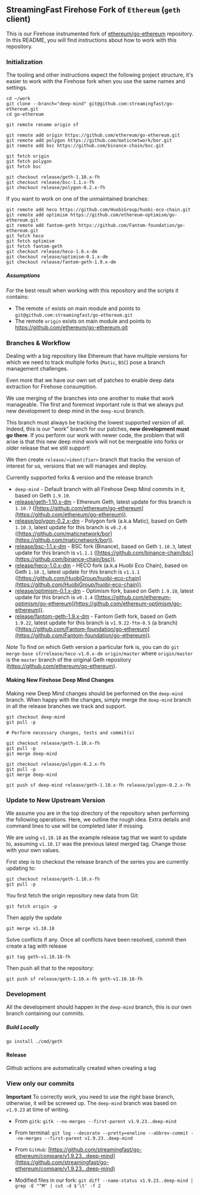 ## StreamingFast Firehose Fork of `Ethereum` (`geth` client)

This is our Firehose instrumented fork of [ethereum/go-ethereum](https://github.com/ethereum/go-ethereum) repository. In this README, you will find instructions about how to work with this repository.

### Initialization

The tooling and other instructions expect the following project
structure, it's easier to work with the Firehose fork when you use
the same names and settings.

```
cd ~/work
git clone --branch="deep-mind" git@github.com:streamingfast/go-ethereum.git
cd go-ethereum

git remote rename origin sf

git remote add origin https://github.com/ethereum/go-ethereum.git
git remote add polygon https://github.com/maticnetwork/bor.git
git remote add bsc https://github.com/binance-chain/bsc.git

git fetch origin
git fetch polygon
git fetch bsc

git checkout release/geth-1.10.x-fh
git checkout release/bsc-1.1.x-fh
git checkout release/polygon-0.2.x-fh

```

If you want to work on one of the unmaintained branches:

```
git remote add heco https://github.com/HuobiGroup/huobi-eco-chain.git
git remote add optimism https://github.com/ethereum-optimism/go-ethereum.git
git remote add fantom-geth https://github.com/Fantom-foundation/go-ethereum.git
git fetch heco
git fetch optimism
git fetch fantom-geth
git checkout release/heco-1.0.x-dm
git checkout release/optimism-0.1.x-dm
git checkout release/fantom-geth-1.9.x-dm
```


##### Assumptions

For the best result when working with this repository and the scripts it contains:

- The remote `sf` exists on main module and points to `git@github.com:streamingfast/go-ethereum.git`
- The remote `origin` exists on main module and points to https://github.com/ethereum/go-ethereum.git

### Branches & Workflow

Dealing with a big repository like Ethereum that have multiple versions for which we need
to track multiple forks (`Matic`, `BSC`) pose a branch management challenges.

Even more that we have our own set of patches to enable deep data extraction
for Firehose consumption.

We use merging of the branches into one another to make that work manageable.
The first and foremost important rule is that we always put new development to
deep mind in the `deep-mind` branch.

This branch must always be tracking the lowest supported version of all. Indeed,
this is our "work" branch for our patches, **new development must go there**. If you
perform our work with newer code, the problem that will arise is that this new
deep mind work will not be mergeable into forks or older release that we still
support!

We then create `release/<identifier>` branch that tracks the version of interest
for us, versions that we will manages and deploy.

Currently supported forks & version and the release branch

- `deep-mind` - Default branch with all Firehose Deep Mind commits in it, based on Geth `1.9.10`.
- [release/geth-1.10.x-dm](https://github.com/streamingfast/go-ethereum/tree/release/geth-1.10.x-dm) - Ethereum Geth, latest update for this branch is `1.10.7` ([https://github.com/ethereum/go-ethereum](https://github.com/ethereum/go-ethereum)).
- [release/polygon-0.2.x-dm](https://github.com/streamingfast/go-ethereum/tree/release/polygon-0.2.x-dm) - Polygon fork (a.k.a Matic), based on Geth `1.10.3`, latest update for this branch is `v0.2.6` ([https://github.com/maticnetwork/bor](https://github.com/maticnetwork/bor)).
- [release/bsc-1.1.x-dm](https://github.com/streamingfast/go-ethereum/tree/release/bsc-1.1.x-dm) - BSC fork (Binance), based on Geth `1.10.3`, latest update for this branch is `v1.1.1` ([https://github.com/binance-chain/bsc](https://github.com/binance-chain/bsc)).
- [release/heco-1.0.x-dm](https://github.com/streamingfast/go-ethereum/tree/release/heco-1.0.x-dm) - HECO fork (a.k.a Huobi Eco Chain), based on Geth `1.10.1`, latest update for this branch is `v1.1.1` ([https://github.com/HuobiGroup/huobi-eco-chain](https://github.com/HuobiGroup/huobi-eco-chain)).
- [release/optimism-0.1.x-dm](https://github.com/streamingfast/go-ethereum/tree/release/optimism-0.1.x-dm) - Optimism fork, based on Geth `1.9.10`, latest update for this branch is `v0.1.4` ([https://github.com/ethereum-optimism/go-ethereum](https://github.com/ethereum-optimism/go-ethereum)).
- [release/fantom-geth-1.9.x-dm](https://github.com/streamingfast/go-ethereum/tree/release/fantom-geth-1.9.x-dm) - Fantom Geth fork, based on Geth `1.9.22`, latest update for this branch is `v1.9.22-ftm-0.5` (a branch) ([https://github.com/Fantom-foundation/go-ethereum](https://github.com/Fantom-foundation/go-ethereum)).

*Note* To find on which Geth version a particular fork is, you can do `git merge-base sf/release/heco-v1.0.x-dm origin/master` where `origin/master` is the `master` branch of the original Geth repository (https://github.com/ethereum/go-ethereum).

#### Making New Firehose Deep Mind Changes

Making new Deep Mind changes should be performed on the `deep-mind` branch. When happy
with the changes, simply merge the `deep-mind` branch in all the release branches we track
and support.

    git checkout deep-mind
    git pull -p

    # Perform necessary changes, tests and commit(s)

    git checkout release/geth-1.10.x-fh
    git pull -p
    git merge deep-mind

    git checkout release/polygon-0.2.x-fh
    git pull -p
    git merge deep-mind

    git push sf deep-mind release/geth-1.10.x-fh release/polygon-0.2.x-fh

### Update to New Upstream Version

We assume you are in the top directory of the repository when performing the following
operations. Here, we outline the rough idea. Extra details and command lines to use
will be completed later if missing.

We are using `v1.10.18` as the example release tag that we want to update to, assuming
`v1.10.17` was the previous latest merged tag. Change
those with your own values.

First step is to checkout the release branch of the series you are currently
updating to:

    git checkout release/geth-1.10.x-fh
    git pull -p

You first fetch the origin repository new data from Git:

    git fetch origin -p

Then apply the update

    git merge v1.10.18

Solve conflicts if any. Once all conflicts have been resolved, commit then
create a tag with release

    git tag geth-v1.10.18-fh

Then push all that to the repository:

    git push sf release/geth-1.10.x-fh geth-v1.10.18-fh

### Development

All the development should happen in the `deep-mind` branch, this is our own branch
containing our commits.

##### Build Locally

    go install ./cmd/geth

#### Release

   Github actions are automatically created when creating a tag   

### View only our commits

**Important** To correctly work, you need to use the right base branch, otherwise, it will be screwed up. The `deep-mind`
branch was based on `v1.9.23` at time of writing.

* From `gitk`: `gitk --no-merges --first-parent v1.9.23..deep-mind`
* From terminal: `git log --decorate --pretty=oneline --abbrev-commit --no-merges --first-parent v1.9.23..deep-mind`
* From `GitHub`: [https://github.com/streamingfast/go-ethereum/compare/v1.9.23...deep-mind](https://github.com/streamingfast/go-ethereum/compare/v1.9.23...deep-mind)

* Modified files in our fork: `git diff --name-status v1.9.23..deep-mind | grep -E "^M" | cut -d $'\t' -f 2`
